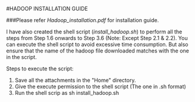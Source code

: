 #HADOOP INSTALLATION GUIDE

###Please refer *Hadoop_installation.pdf* for installation guide.

I have also created the shell script (*install_hadoop.sh*) to perform all the steps from Step 1.6 onwards to Step 3.6 (Note: Except Step 2.1 & 2.2). You can execute the shell script to avoid excessive time consumption. But also ensure that the name of the hadoop file downloaded matches with the one in the script.

Steps to execute the script:
1. Save all the attachments in the "Home" directory.
2. Give the execute permission to the shell script (The one in .sh format)
3. Run the shell scrip as sh install\_hadoop.sh


